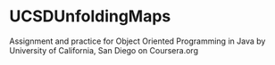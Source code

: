 # UCSDUnfoldingMaps
Assignment and practice for Object Oriented Programming in Java by University of California, San Diego on Coursera.org
